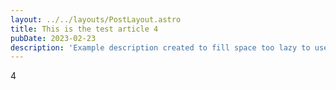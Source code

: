 ```yaml
---
layout: ../../layouts/PostLayout.astro
title: This is the test article 4
pubDate: 2023-02-23
description: 'Example description created to fill space too lazy to use lorem'
---
```


4
